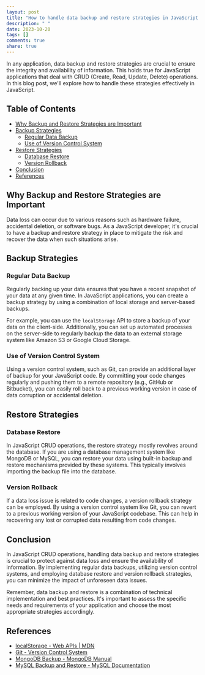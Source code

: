 ```yaml
---
layout: post
title: "How to handle data backup and restore strategies in JavaScript CRUD operations."
description: " "
date: 2023-10-20
tags: []
comments: true
share: true
---
```


In any application, data backup and restore strategies are crucial to ensure the integrity and availability of information. This holds true for JavaScript applications that deal with CRUD (Create, Read, Update, Delete) operations. In this blog post, we'll explore how to handle these strategies effectively in JavaScript.

## Table of Contents
- [Why Backup and Restore Strategies are Important](#why-backup-and-restore-strategies-are-important)
- [Backup Strategies](#backup-strategies)
  - [Regular Data Backup](#regular-data-backup)
  - [Use of Version Control System](#use-of-version-control-system)
- [Restore Strategies](#restore-strategies)
  - [Database Restore](#database-restore)
  - [Version Rollback](#version-rollback)
- [Conclusion](#conclusion)
- [References](#references)

## Why Backup and Restore Strategies are Important

Data loss can occur due to various reasons such as hardware failure, accidental deletion, or software bugs. As a JavaScript developer, it's crucial to have a backup and restore strategy in place to mitigate the risk and recover the data when such situations arise.

## Backup Strategies

### Regular Data Backup

Regularly backing up your data ensures that you have a recent snapshot of your data at any given time. In JavaScript applications, you can create a backup strategy by using a combination of local storage and server-based backups.

For example, you can use the `localStorage` API to store a backup of your data on the client-side. Additionally, you can set up automated processes on the server-side to regularly backup the data to an external storage system like Amazon S3 or Google Cloud Storage.

### Use of Version Control System

Using a version control system, such as Git, can provide an additional layer of backup for your JavaScript code. By committing your code changes regularly and pushing them to a remote repository (e.g., GitHub or Bitbucket), you can easily roll back to a previous working version in case of data corruption or accidental deletion.

## Restore Strategies

### Database Restore

In JavaScript CRUD operations, the restore strategy mostly revolves around the database. If you are using a database management system like MongoDB or MySQL, you can restore your data using built-in backup and restore mechanisms provided by these systems. This typically involves importing the backup file into the database.

### Version Rollback

If a data loss issue is related to code changes, a version rollback strategy can be employed. By using a version control system like Git, you can revert to a previous working version of your JavaScript codebase. This can help in recovering any lost or corrupted data resulting from code changes.

## Conclusion

In JavaScript CRUD operations, handling data backup and restore strategies is crucial to protect against data loss and ensure the availability of information. By implementing regular data backups, utilizing version control systems, and employing database restore and version rollback strategies, you can minimize the impact of unforeseen data issues.

Remember, data backup and restore is a combination of technical implementation and best practices. It's important to assess the specific needs and requirements of your application and choose the most appropriate strategies accordingly.

## References

- [localStorage - Web APIs | MDN](https://developer.mozilla.org/en-US/docs/Web/API/Window/localStorage)
- [Git - Version Control System](https://git-scm.com/)
- [MongoDB Backup - MongoDB Manual](https://docs.mongodb.com/manual/core/backups/)
- [MySQL Backup and Restore - MySQL Documentation](https://dev.mysql.com/doc/refman/8.0/en/mysqldump.html)